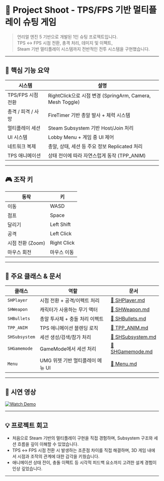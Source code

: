# 🎯 Project Shoot - TPS/FPS 기반 멀티플레이 슈팅 게임

> 언리얼 엔진 5 기반으로 개발된 1인 슈팅 프로젝트입니다.  
> TPS ↔ FPS 시점 전환, 총격 처리, 데미지 및 이펙트,  
> Steam 기반 멀티플레이 시스템까지 전반적인 전투 시스템을 구현했습니다.

---

## 🧩 핵심 기능 요약

| 시스템 | 설명 |
|--------|------|
| TPS/FPS 시점 전환 | RightClick으로 시점 변경 (SpringArm, Camera, Mesh Toggle) |
| 총격 / 피격 / 사망 | FireTimer 기반 총알 발사 + 체력 시스템 |
| 멀티플레이 세션 | Steam Subsystem 기반 Host/Join 처리 |
| UI 시스템 | Lobby Menu + 게임 중 UI 제어 |
| 네트워크 복제 | 총알, 상태, 세션 등 주요 정보 Replicated 처리 |
| TPS 애니메이션 | 상태 전이에 따라 자연스럽게 동작 (TPP_ANIM) |

---

## 🎮 조작 키

| 동작 | 키 |
|------|----|
| 이동 | WASD |
| 점프 | Space |
| 달리기 | Left Shift |
| 공격 | Left Click |
| 시점 전환 (Zoom) | Right Click |
| 마우스 회전 | 마우스 이동 |

---

## 🔧 주요 클래스 & 문서

| 클래스 | 역할 | 문서 |
|--------|------|------|
| `SHPlayer` | 시점 전환 + 공격/이펙트 처리 | [📄 SHPlayer.md](docs/SHPlayer.md) |
| `SHWeapon` | 캐릭터가 사용하는 무기 액터 | [📄 SHWeapon.md](docs/SHWeapon.md) |
| `SHBullets` | 총알 투사체 + 충돌 처리 이펙트 | [📄 SHBullets.md](docs/SHBullets.md) |
| `TPP_ANIM` | TPS 애니메이션 블렌딩 로직 | [📄 TPP_ANIM.md](docs/TPP_ANIM.md) |
| `SHSubsystem` | 세션 생성/검색/참가 처리 | [📄 SHSubsystem.md](docs/SHSubsystem.md) |
| `SHGamemode` | GameMode에서 세션 처리 | [📄 SHGamemode.md](docs/SHGamemode.md) |
| `Menu` | UMG 위젯 기반 멀티플레이 메뉴 UI | [📄 Menu.md](docs/Menu.md) |

---

## 🎥 시연 영상

[![Watch Demo](http://img.youtube.com/vi/Z8kIrM9yURE/0.jpg)](https://www.youtube.com/watch?v=Z8kIrM9yURE)

---

## 💡 프로젝트 회고

- 처음으로 Steam 기반의 멀티플레이 구현을 직접 경험하며,
  Subsystem 구조와 세션 흐름을 깊이 이해할 수 있었습니다.
- TPS ↔ FPS 시점 전환 시 발생하는 조준점 차이를 직접 해결하며,
  3D 게임 내에서 시점과 조작의 관계에 대한 감각을 키웠습니다.
- 애니메이션 상태 전이, 충돌 이펙트 등 시각적 피드백 요소까지 고려한 설계 경험이 인상 깊었습니다.

---
